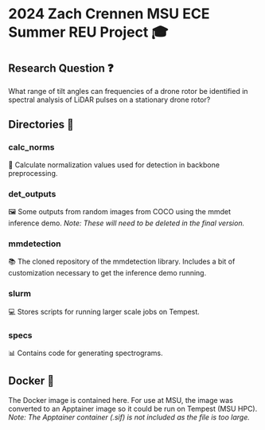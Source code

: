 # 2024 Zach Crennen MSU ECE Summer REU Project 🎓

## Research Question ❓
What range of tilt angles can frequencies of a drone rotor be identified in spectral analysis of LiDAR pulses on a stationary drone rotor?

## Directories 📂

### calc_norms
📐 Calculate normalization values used for detection in backbone preprocessing.

### det_outputs
🖼️ Some outputs from random images from COCO using the mmdet inference demo.
*Note: These will need to be deleted in the final version.*

### mmdetection
📚 The cloned repository of the mmdetection library.
Includes a bit of customization necessary to get the inference demo running.

### slurm
💻 Stores scripts for running larger scale jobs on Tempest.

### specs
📊 Contains code for generating spectrograms.

## Docker 🐳
The Docker image is contained here. For use at MSU, the image was converted to an Apptainer image so it could be run on Tempest (MSU HPC).   
*Note: The Apptainer container (.sif) is not included as the file is too large.*
